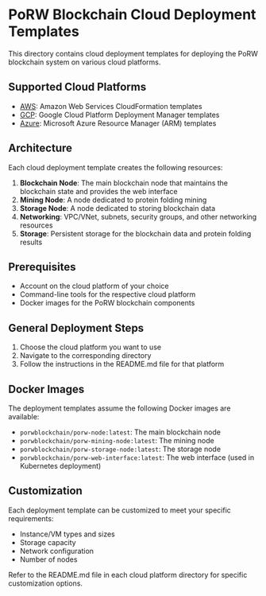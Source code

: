 # PoRW Blockchain Cloud Deployment Templates

This directory contains cloud deployment templates for deploying the PoRW blockchain system on various cloud platforms.

## Supported Cloud Platforms

- [AWS](aws/): Amazon Web Services CloudFormation templates
- [GCP](gcp/): Google Cloud Platform Deployment Manager templates
- [Azure](azure/): Microsoft Azure Resource Manager (ARM) templates

## Architecture

Each cloud deployment template creates the following resources:

1. **Blockchain Node**: The main blockchain node that maintains the blockchain state and provides the web interface
2. **Mining Node**: A node dedicated to protein folding mining
3. **Storage Node**: A node dedicated to storing blockchain data
4. **Networking**: VPC/VNet, subnets, security groups, and other networking resources
5. **Storage**: Persistent storage for the blockchain data and protein folding results

## Prerequisites

- Account on the cloud platform of your choice
- Command-line tools for the respective cloud platform
- Docker images for the PoRW blockchain components

## General Deployment Steps

1. Choose the cloud platform you want to use
2. Navigate to the corresponding directory
3. Follow the instructions in the README.md file for that platform

## Docker Images

The deployment templates assume the following Docker images are available:

- `porwblockchain/porw-node:latest`: The main blockchain node
- `porwblockchain/porw-mining-node:latest`: The mining node
- `porwblockchain/porw-storage-node:latest`: The storage node
- `porwblockchain/porw-web-interface:latest`: The web interface (used in Kubernetes deployment)

## Customization

Each deployment template can be customized to meet your specific requirements:

- Instance/VM types and sizes
- Storage capacity
- Network configuration
- Number of nodes

Refer to the README.md file in each cloud platform directory for specific customization options.
